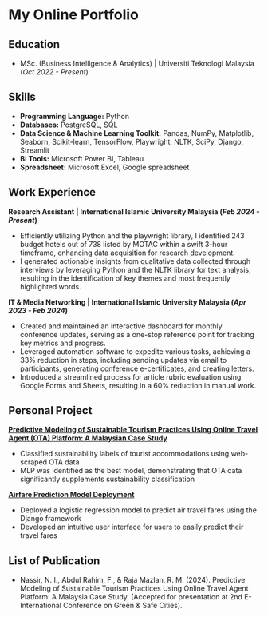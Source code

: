 # My Online Portfolio


## Education
- MSc. (Business Intelligence & Analytics) | Universiti Teknologi Malaysia (*Oct 2022 - Present*)


## Skills
- **Programming Language:** Python
- **Databases:** PostgreSQL, SQL
- **Data Science & Machine Learning Toolkit:** Pandas, NumPy, Matplotlib, Seaborn, Scikit-learn, TensorFlow, Playwright, NLTK, SciPy, Django, Streamlit
- **BI Tools:** Microsoft Power BI, Tableau
- **Spreadsheet:** Microsoft Excel, Google spreadsheet


## Work Experience
**Research Assistant | International Islamic University Malaysia (*Feb 2024 - Present*)**
- Efficiently utilizing Python and the playwright library, I identified 243 budget hotels out of 738 listed by MOTAC within a swift 3-hour timeframe, enhancing data acquisition for research development.
- I generated actionable insights from qualitative data collected through interviews by leveraging Python and the NLTK library for text analysis, resulting in the identification of key themes and most frequently highlighted words.


**IT & Media Networking | International Islamic University Malaysia (*Apr 2023 - Feb 2024*)**
- Created and maintained an interactive dashboard for monthly conference updates, serving as a one-stop reference point for tracking key metrics and progress.
- Leveraged automation software to expedite various tasks, achieving a 33% reduction in steps, including sending updates via email to participants, generating conference e-certificates, and creating letters.
- Introduced a streamlined process for article rubric evaluation using Google Forms and Sheets, resulting in a 60% reduction in manual work.


## Personal Project
**[Predictive Modeling of Sustainable Tourism Practices Using Online Travel Agent (OTA) Platform: A Malaysian Case Study](https://github.com/izzad2413/sustainable_ota)**
- Classified sustainability labels of tourist accommodations using web-scraped OTA data
- MLP was identified as the best model, demonstrating that OTA data significantly supplements sustainability classification


**[Airfare Prediction Model Deployment](https://github.com/izzad2413/django_project)**
- Deployed a logistic regression model to predict air travel fares using the Django framework
- Developed an intuitive user interface for users to easily predict their travel fares

## List of Publication
- Nassir, N. I., Abdul Rahim, F., & Raja Mazlan, R. M. (2024). Predictive Modeling of Sustainable Tourism Practices Using Online Travel Agent Platform: A Malaysia Case Study. (Accepted for presentation at 2nd E-International Conference on Green & Safe Cities).
